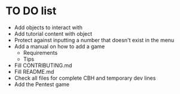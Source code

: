 # TO DO list

- Add objects to interact with
- Add tutorial content with object
- Protect against inputting a number that doesn't exist in the menu
- Add a manual on how to add a game
  - Requirements
  - Tips
- Fill CONTRIBUTING.md
- Fill README.md
- Check all files for complete CBH and temporary dev lines
- Add the Pentest game